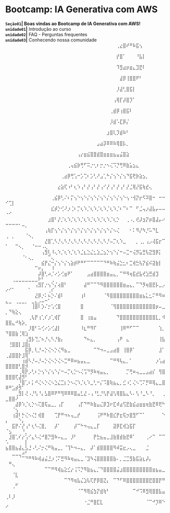 # Bootcamp: IA Generativa com AWS

**`Seção01`| Boas vindas ao Bootcamp de IA Generativa com AWS!**  
**`unidade01`|** Introdução ao curso  
**`unidade02`|** FAQ - Perguntas frequentes  
**`unidade03`|** Conhecendo nossa comunidade  
⠀⠀⠀⠀⠀⠀⠀⠀⠀⠀⠀⠀⠀⠀⠀⠀⠀⠀⠀⠀⠀⠀⠀⠀⠀⠀⠀⠀⠀⠀⠀⠀⠀⠀⢀⣔⣿⠞⠛⠷⣯⢢⠀⠀⠀⠀⠀⠀⠀⠀⠀⠀⠀⠀⠀⠀⠀⠀⠀⠀⠀⠀⠀⠀  
⠀⠀⠀⠀⠀⠀⠀⠀⠀⠀⠀⠀⠀⠀⠀⠀⠀⠀⠀⠀⠀⠀⠀⠀⠀⠀⠀⠀⠀⠀⠀⠀⠀⠀⡞⣿⠁⠀⠀⠀⠘⣧⡇⠀⠀⠀⠀⠀⠀⠀⠀⠀⠀⠀⠀⠀⠀⠀⠀⠀⠀⠀⠀⠀  
⠀⠀⠀⠀⠀⠀⠀⠀⠀⠀⠀⠀⠀⠀⠀⠀⠀⠀⠀⠀⠀⠀⠀⠀⠀⠀⠀⠀⠀⠀⠀⠀⠀⠀⠹⣻⣴⡶⣶⣄⣹⣟⠇⠀⠀⠀⠀⠀⠀⠀⠀⠀⠀⠀⠀⠀⠀⠀⠀⠀⠀⠀⠀⠀  
⠀⠀⠀⠀⠀⠀⠀⠀⠀⠀⠀⠀⠀⠀⠀⠀⠀⠀⠀⠀⠀⠀⠀⠀⠀⠀⠀⠀⠀⠀⠀⠀⠀⠀⠀⣼⡿⢸⣿⣿⠟⠃⠀⠀⠀⠀⠀⠀⠀⠀⠀⠀⠀⠀⠀⠀⠀⠀⠀⠀⠀⠀⠀⠀  
⠀⠀⠀⠀⠀⠀⠀⠀⠀⠀⠀⠀⠀⠀⠀⠀⠀⠀⠀⠀⠀⠀⠀⠀⠀⠀⠀⠀⠀⠀⠀⠀⠀⠀⡸⣼⢃⣿⣯⡇⠀⠀⠀⠀⠀⠀⠀⠀⠀⠀⠀⠀⠀⠀⠀⠀⠀⠀⠀⠀⠀⠀⠀⠀  
⠀⠀⠀⠀⠀⠀⠀⠀⠀⠀⠀⠀⠀⠀⠀⠀⠀⠀⠀⠀⠀⠀⠀⠀⠀⠀⠀⠀⠀⠀⠀⠀⠀⢠⢿⡏⡼⣿⡹⠁⠀⠀⠀⠀⠀⠀⠀⠀⠀⠀⠀⠀⠀⠀⠀⠀⠀⠀⠀⠀⠀⠀⠀⠀  
⠀⠀⠀⠀⠀⠀⠀⠀⠀⠀⠀⠀⠀⠀⠀⠀⠀⠀⠀⠀⠀⠀⠀⠀⠀⠀⠀⠀⠀⠀⠀⠀⢀⣾⡿⢰⣿⣯⠇⠀⠀⠀⠀⠀⠀⠀⠀⠀⠀⠀⠀⠀⠀⠀⠀⠀⠀⠀⠀⠀⠀⠀⠀⠀  
⠀⠀⠀⠀⠀⠀⠀⠀⠀⠀⠀⠀⠀⠀⠀⠀⠀⠀⠀⠀⠀⠀⠀⠀⠀⠀⠀⠀⠀⠀⠀⠀⡸⣾⠡⣏⡿⡌⠀⠀⠀⠀⠀⠀⠀⠀⠀⠀⠀⠀⠀⠀⠀⠀⠀⠀⠀⠀⠀⠀⠀⠀⠀⠀  
⠀⠀⠀⠀⠀⠀⠀⠀⠀⠀⠀⠀⠀⠀⠀⠀⠀⠀⠀⠀⠀⠀⠀⠀⠀⠀⠀⠀⠀⠀⠀⣰⣿⢇⡹⣾⠷⠃⠀⠀⠀⠀⠀⠀⠀⠀⠀⠀⠀⠀⠀⠀⠀⠀⠀⠀⠀⠀⠀⠀⠀⠀⠀⠀  
⠀⠀⠀⠀⠀⠀⠀⠀⠀⠀⠀⠀⠀⠀⠀⠀⠀⠀⠀⠀⠀⠀⠀⠀⠀⠀⠀⠀⣠⣴⡽⠿⠿⠷⢿⣿⡧⡀⠀⠀⠀⠀⠀⠀⠀⠀⠀⠀⠀⠀⠀⠀⠀⠀⠀⠀⠀⠀⠀⠀⠀⠀⠀⠀  
⠀⠀⠀⠀⠀⠀⠀⠀⠀⠀⠀⠀⠀⠀⠀⠀⠀⠀⠀⠀⠀⠀⢠⡔⣶⣮⣿⣿⣾⣿⣶⣶⣶⣦⣤⣬⣿⣵⠀⠀⠀⠀⠀⠀⠀⠀⠀⠀⠀⠀⠀⠀⠀⠀⠀⠀⠀⠀⠀⠀⠀⠀⠀⠀  
⠀⠀⠀⠀⠀⠀⠀⠀⠀⠀⠀⠀⠀⠀⠀⠀⠀⠀⠀⢀⢤⣮⡷⢛⠋⠭⡐⢂⠆⡒⡐⠢⢌⠩⡙⢛⠿⣷⣥⣢⣄⠀⠀⠀⠀⠀⠀⠀⠀⠀⠀⠀⠀⠀⠀⠀⠀⠀⠀⠀⠀⠀⠀⠀  
⠀⠀⠀⠀⠀⠀⠀⠀⠀⠀⠀⠀⠀⠀⠀⠀⠀⢀⣴⡿⢛⢡⠒⡡⢉⠆⡡⢃⠜⣠⢁⠓⡌⢢⠑⡌⢢⠙⣯⢟⡷⣵⣢⡀⠀⠀⠀⠀⠀⠀⠀⠀⠀⠀⠀⠀⠀⠀⠀⠀⠀⠀⠀⠀  
⠀⠀⠀⠀⠀⠀⠀⠀⠀⠀⠀⠀⠀⠀⠀⠀⣔⣵⢏⠰⠃⢆⠱⢠⠃⡜⢠⠃⡜⢠⠊⡜⢠⠃⡜⢠⠃⡜⣈⢿⡜⣯⢷⣞⢄⠀⠀⠀⠀⠀⠀⠀⠀⠀⠀⠀⠀⠀⠀⠀⠀⠀⠀⠀  
⠀⠀⠀⠀⠀⠀⠀⠀⠀⠀⠀⠀⠀⠀⢀⣮⡿⢃⠌⠆⡍⢢⠑⢢⠑⡌⢢⠑⡌⢢⠑⡌⢢⠑⡌⢢⠑⢢⠐⢺⡝⡖⠫⠽⣿⠒⠀⠒⠒⠊⢉⡇⠀⠀⠀⠀⠀⠀⠀⠀⠀⠀⠀⠀  
⠀⠀⠀⠀⠀⠀⠀⠀⠀⠀⠀⠀⠀⠀⣎⡾⡑⢊⠜⡰⢈⠆⡉⢆⠱⡈⢆⠱⡈⢆⠱⡈⢆⠱⡈⠆⠉⠆⠉⠀⠋⣈⢤⡰⣼⣧⡤⠤⠤⠐⠊⠀⠀⠀⠀⠀⠀⠀⠀⠀⠀⠀⠀⠀  
⠀⠀⠀⠀⠀⠀⠀⠀⠀⠀⠀⠀⠀⣰⣿⠃⡜⡈⢆⠱⡈⢆⠱⡈⢆⠱⡈⢆⠱⡈⢆⠱⡈⢆⡑⠀⠀⢀⠠⡀⢞⡼⣲⡝⡶⣿⣼⡤⠔⠒⠒⠒⠒⠂⠤⡀⠀⠀⠀⠀⠀⠀⠀⠀  
⠀⠀⠀⠀⠀⠀⠀⠀⠀⠀⠀⠀⢠⢷⡏⢢⠑⡌⢢⠑⡌⢢⠑⡌⢢⠑⡌⢢⠑⡌⢢⠑⡌⠢⢌⠀⠀⠀⠂⠅⠻⡜⠳⡘⠥⠙⣇⠀⠀⢀⠀⡀⠀⠀⠀⠈⠢⡀⠀⠀⠀⠀⠀⠀  
⠀⠀⠀⠀⠀⠀⠀⠀⠀⠀⠀⠀⣜⣿⢁⠣⡘⢄⠣⡘⢄⠣⡘⢄⠣⡘⢄⠣⡘⢄⠣⡘⠤⡉⢆⠱⣀⠀⠀⠀⡀⢀⡀⢠⡠⢼⣯⡖⠉⠁⠀⠀⠉⠢⡀⠀⠀⠈⠒⠒⠠⢄⠀⠀  
⠀⠀⠀⠀⠀⠀⠀⠀⠀⠀⠀⢠⣻⢇⠸⢄⠱⡈⢆⠱⡈⢆⠱⣈⣆⣑⣌⣂⣱⣈⣢⡑⢢⠑⡌⠒⠤⣉⠒⢬⡻⣥⣛⢧⣝⣻⡿⡅⠀⠀⠀⠀⠀⠀⠈⠂⢄⡀⠀⠀⠀⠀⠉⢄  
⠀⠀⠀⠀⠀⠀⠀⠀⠀⠀⠀⣮⡟⣌⠒⡌⢢⠑⡌⢢⣵⡾⠟⠛⠋⠉⠉⠉⠉⠉⠙⠛⠷⢷⣬⣑⣂⠆⣉⢾⣓⢧⡝⣮⠮⣽⣷⡇⠀⠀⠀⠀⠀⠀⠀⠀⠀⠀⠉⠖⡄⠀⠀⠸  
⠀⠀⠀⠀⠀⠀⠀⠀⠀⠀⡼⣿⢃⠴⡈⠔⡡⢊⣶⠟⠁⠀⠀⠀⠀⣠⣴⣿⣿⣿⣿⣶⣤⣄⡀⠉⠛⠻⢶⣯⣞⣧⢞⣱⣛⣾⣹⠀⠀⠀⠀⢀⣀⣀⣀⣀⣀⣀⣀⠗⠃⠀⠀⢀  
⠀⠀⠀⠀⠀⠀⠀⠀⠀⢠⣻⡏⡐⢢⠑⡌⢴⣿⠃⠀⠀⠀⠀⠀⣼⠛⠉⠉⠙⠻⣿⣿⣿⣿⣿⣿⣶⣤⣄⡀⠉⠙⡻⢶⣿⣟⡧⣀⡠⠔⠊⠁⠀⠀⠀⠀⠁⠀⠀⠀⠀⠀⢀⠎  
⠀⠀⠀⠀⠀⠀⠀⠀⠀⣜⡿⡐⠅⠦⡑⠌⣾⠇⠀⠀⠀⠀⠀⢰⠇⠀⠀⠀⠀⠀⠈⠻⣿⣿⣿⣿⣿⣿⣿⣿⣿⣶⣦⣅⣂⠍⠛⠻⠶⣄⣀⠀⢀⣀⣀⡀⠀⣀⣄⡠⠤⠒⠁⠀  
⠀⠀⠀⠀⠀⠀⠀⠀⢸⣿⠇⡱⠌⡒⢡⢊⣿⠀⠀⠀⠀⠀⠀⣿⠀⠀⠀⠀⠀⠀⠀⠀⠈⢻⣿⣿⣿⣿⣿⣿⣿⣿⣿⣿⣿⣿⡶⠤⣀⡀⠙⢷⣕⢄⠀⠀⠀⠀⠀⠀⠀⠀⠀⠀  
⠀⠀⠀⠀⠀⠀⠀⢀⢧⡟⢰⢁⠎⡰⢁⢾⡏⠀⠀⠀⠀⠀⠀⣿⠀⢰⣶⣤⠀⠀⠀⠀⠀⠀⠙⣿⣿⣿⣿⣿⣿⣿⣿⣿⣿⣿⣇⡀⠺⣿⣿⣄⠚⢷⡵⡀⠀⠀⠀⠀⠀⠀⠀⠀  
⠀⠀⠀⠀⠀⠀⠀⡸⣿⠃⠥⢊⠔⡡⢊⣼⡇⠀⠀⠀⠀⠀⠀⠸⣆⠛⠻⠏⠀⠀⠀⠀⠀⠀⠀⢸⠿⠛⠋⠉⠉⠀⠀⠀⠀⠀⠀⢱⡀⠙⣿⣿⣷⢈⢿⣱⠀⠀⠀⠀⠀⠀⠀⠀  
⠀⠀⠀⠀⠀⠀⢠⣻⡧⢙⡈⠦⡘⢄⠣⡘⣷⡄⠀⠀⠀⠀⠀⠀⠙⠦⣄⡀⠀⠀⠀⠀⠀⠀⢠⠟⠀⣄⠀⠀⠀⠀⠀⠀⠀⠀⠀⢸⣧⠀⢘⣿⣿⡇⣸⣿⡆⠀⠀⠀⠀⠀⠀⠀  
⠀⠀⠀⠀⠀⠀⣯⡿⡀⢇⡘⠤⡑⢌⠢⡑⢌⠻⣦⣀⠀⠀⠀⠀⠀⠀⠀⠉⠙⠲⠤⣀⣠⣴⣿⠀⢸⣿⡿⠁⠀⠀⠀⠀⠀⠀⠀⣸⠁⢀⣼⣿⣿⡗⣸⢿⠁⠀⠀⠀⠀⠀⠀⠀  
⠀⠀⠀⠀⠀⢰⣾⠣⡘⠤⡘⠤⡑⢌⠢⡑⢌⠢⣉⠛⠿⠶⣦⣤⣄⣀⠀⠀⠀⠀⠀⠀⠉⠛⠻⢧⣄⡀⠁⠀⠀⠀⠀⠀⠀⠀⡰⢡⣴⣿⣿⣿⣿⢃⣿⡺⠀⠀⠀⠀⠀⠀⠀⠀  
⠀⠀⠀⠀⢀⢿⡟⡠⢃⠆⡑⢢⠑⡌⢢⠑⡌⠒⠤⡉⢆⡑⠢⢌⢩⠙⡻⠷⢶⣤⣄⡀⠀⠀⠀⠀⠀⡉⢛⠶⢤⣀⣀⣠⣴⡎⠀⢻⣿⣿⣿⣿⢏⣼⡻⠃⠀⠀⠀⠀⠀⠀⠀⠀  
⠀⠀⠀⠀⡘⣿⢁⠆⡅⠚⢌⠢⡑⢌⠢⣑⣌⣉⡆⡑⠢⢌⠱⡈⢆⠱⣀⢃⠒⡌⠩⣿⢷⣦⣄⡀⣊⠰⡁⢌⠢⢉⠍⡛⠿⢿⣄⣀⣿⠿⠛⣡⡾⡻⠁⠀⠀⠀⠀⠀⠀⠀⠀⠀  
⠀⠀⠀⢀⣻⡇⢜⠠⡘⢣⠘⡄⣣⣿⠿⠟⠛⢻⠿⠿⠿⣿⣤⣃⣜⠠⢠⠘⣃⡘⢣⡟⣼⢣⢿⣿⣧⣄⠣⠄⢣⠘⣀⠣⠘⡀⠀⠀⢀⣀⣿⣿⠜⠀⠀⠀⠀⠀⠀⠀⠀⠀⠀⠀  
⠀⠀⠀⣼⡿⠱⡈⢆⡑⠢⢍⣿⢯⣤⣀⡀⢠⡏⠀⠀⠀⠀⢠⡏⠙⠛⠷⣷⣤⣌⡿⣹⠖⣏⠾⣴⢫⣟⣷⣮⣴⣶⣶⢶⣷⣟⠿⢟⠓⠀⠀⠈⢢⠀⠀⠀⠀⠀⠀⠀⠀⠀⠀⠀  
⠀⠀⢰⣽⠇⡓⢌⠢⢌⡃⢾⣿⠀⠀⠀⢉⡟⠛⠲⠦⢤⣀⡞⠀⠀⠀⠀⠀⢨⠟⠛⠷⣿⣎⡟⣖⢯⡲⣿⣻⠋⠉⠁⠀⠀⠀⠀⠀⠑⡄⠀⠀⠀⠑⡄⠀⠀⠀⠀⠀⠀⠀⠀⠀  
⠀⠀⣯⡟⠌⡜⢠⠃⢆⠣⢌⣿⡀⠀⠀⡼⠁⠀⠀⠀⠀⡼⠉⠓⠲⢤⣄⣀⡏⠀⠀⠀⠀⣽⡿⣏⢾⣱⣯⡏⠀⠀⠀⠀⠀⠀⠀⠀⠀⠈⣢⠀⠀⠀⠘⡀⠀⠀⠀⠀⠀⠀⠀⠀  
⠀⣸⣿⢁⠎⡔⢡⠊⣄⠣⢌⠚⣿⡙⣻⠷⠤⣄⣀⠀⡸⠃⠀⠀⠀⠀⠀⡟⣓⣦⣤⣀⣸⣷⣿⣾⣷⣟⠿⠁⠀⠀⠀⢀⠔⠉⠀⠉⠉⠡⠀⠀⠀⠀⠀⡇⠀⠀⠀⠀⠀⠀⠀⠀  
⣦⣿⣿⣦⣼⣄⣣⣘⠠⢃⠌⡒⢌⠛⢷⣤⣀⡀⠈⢹⠓⠲⠤⣄⡀⠀⡼⠁⣾⣿⣿⣿⣿⠻⠾⣭⣖⡠⢄⣀⠀⠀⠀⣈⠀⠀⠀⠀⠀⠀⠀⣀⣀⣀⠴⠃⠀⠀⠀⠀⠀⠀⠀⠀  
⠀⠀⠀⠀⠈⠉⠙⠛⠻⠷⢾⣴⣬⣘⡰⢈⠍⣛⠻⠷⢶⣤⣄⣀⠈⣹⠳⢬⣿⣿⣿⣿⣿⣷⠄⡀⣈⣉⣻⣷⣯⣵⣆⡼⡄⠀⠀⠀⠀⠀⠛⢄⠀⠀⠀⠀⠀⠀⠀⠀⠀⠀⠀⠀  
⠀⠀⠀⠀⠀⠀⠀⠀⠀⠀⠀⠀⠉⠉⠛⠻⢾⣦⣕⣊⡔⢨⠩⡙⠻⣷⣦⣄⡈⠙⣿⣿⣿⣿⣬⣰⣿⣿⣿⣿⣿⣿⣿⣿⣿⣶⣦⣤⣀⠀⠀⠈⣇⠀⠀⠀⠀⠀⠀⠀⠀⠀⠀⠀  
⠀⠀⠀⠀⠀⠀⠀⠀⠀⠀⠀⠀⠀⠀⠀⠀⠀⠀⠉⠙⠻⢶⣧⣌⣱⢧⢏⡟⡿⣿⣝⡄⠀⠉⠙⠋⠿⣿⣿⣿⣿⣿⣿⣿⣟⣿⣿⡟⠛⠀⠀⢀⠋⠀⠀⠀⠀⠀⠀⠀⠀⠀⠀⠀  
⠀⠀⠀⠀⠀⠀⠀⠀⠀⠀⠀⠀⠀⠀⠀⠀⠀⠀⠀⠀⠀⠀⠈⠉⠻⢿⣮⣳⡝⣾⢷⠃⠀⠀⠀⠀⠀⠀⠀⠉⠚⠩⠿⣻⢿⣿⣿⣧⣤⢀⠇⡸⠀⠀⠀⠀⠀⠀⠀⠀⠀⠀⠀⠀  
  ⠀⠀⠀⠀⠀⠀⠀⠀⠀⠀⠀⠀⠀⠀⠀⠀⠀⠀⠀⠀⠀⠀⠀⠀⠐⣈⠛⣿⣏⣇⠀⠀⠀⠀⠀⠀⠀⠀⠀⠀⠀⠀⠀⠈⠉⠚⡹⠿⠑⠊⠀⠀⠀⠀⠀⠀⠀⠀⠀⠀⠀⠀⠀  